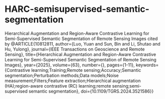 # HARC-semisupervised-semantic-segmentation
Hierarchical Augmentation and Region-Aware Contrastive Learning for Semi-Supervised Semantic Segmentation of Remote Sensing Images
cited by
@ARTICLE{10812811,
  author={Luo, Yuan and Sun, Bin and Li, Shutao and Hu, Yulong},
  journal={IEEE Transactions on Geoscience and Remote Sensing}, 
  title={Hierarchical Augmentation and Region-Aware Contrastive Learning for Semi-Supervised Semantic Segmentation of Remote Sensing Images}, 
  year={2025},
  volume={63},
  number={},
  pages={1-11},
  keywords={Contrastive learning;Training;Remote sensing;Accuracy;Semantic segmentation;Perturbation methods;Data models;Noise measurement;Filters;Feature extraction;Hierarchical augmentation (HA);region-aware contrastive (RC) learning;remote sensing;semi-supervised semantic segmentation},
  doi={10.1109/TGRS.2024.3521586}}
